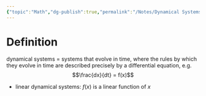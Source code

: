 ```yaml
---
{"topic":"Math","dg-publish":true,"permalink":"/Notes/Dynamical Systems/","dgPassFrontmatter":true,"noteIcon":""}
---
```


# Definition 
dynamical systems = systems that evolve in time, where the rules by which they evolve in time are described precisely by a differential equation, e.g. $$\frac{dx}{dt} = f(x)$$
- linear dynamical systems: $f(x)$ is a linear function of $x$

